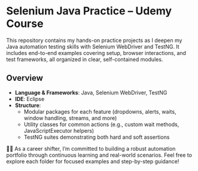# Selenium Java Practice – Udemy Course

This repository contains my hands-on practice projects as I deepen my Java automation testing skills with Selenium WebDriver and TestNG. It includes end-to-end examples covering setup, browser interactions, and test frameworks, all organized in clear, self-contained modules.

## Overview

- **Language & Frameworks**: Java, Selenium WebDriver, TestNG  
- **IDE**: Eclipse  
- **Structure**:  
  - Modular packages for each feature (dropdowns, alerts, waits, window handling, streams, and more)  
  - Utility classes for common actions (e.g., custom wait methods, JavaScriptExecutor helpers)  
  - TestNG suites demonstrating both hard and soft assertions  

👩‍💻 As a career shifter, I’m committed to building a robust automation portfolio through continuous learning and real-world scenarios. Feel free to explore each folder for focused examples and step-by-step guidance!  
